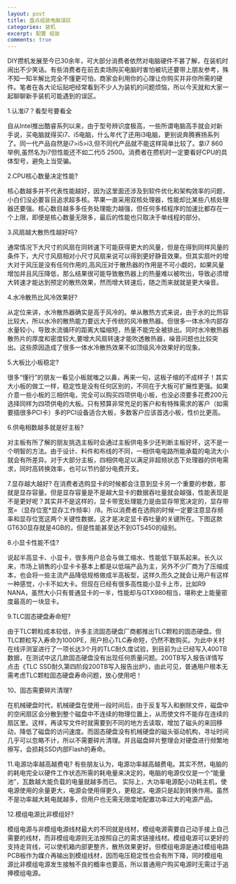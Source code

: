 ```yaml
---
layout: post
title: 盘点组装电脑误区
categories: 装机
excerpt: 配置 组装
comments: true
---
```

 
DIY攒机发展至今已30余年，可大部分消费者依然对电脑硬件不甚了解，在装机时闹出不少笑话。有些消费者在前去卖场购买电脑时害怕被坑还要带上朋友参考，殊不知一知半解比完全不懂更可怕，商家会利用你的心理让你购买并非你所需的硬件。笔者在各大论坛贴吧经常看到不少人为装机的问题烦恼，所以今天就和大家一起聊聊新手装机可能遇到的误区。

1.认准i7？看型号要看全

自从Intel推出酷睿系列以来，由于型号辨识度极高，一些所谓电脑高手就会对新手说，买电脑就得买i7、i5电脑，什么年代了还用i3电脑，更别说奔腾赛扬系列了。同一代产品自然是i7>i5>i3,但不同代产品就不能这样简单比较了。拿i7 860举例,虽然名为i7但性能还不如二代i5 2500。消费者在攒机时一定要看好CPU的具体型号，避免上当受骗。

2.CPU核心数量决定性能?

核心数越多并不代表性能越好，因为这里面还涉及到软件优化和架构效率的问题，小白们没必要盲目追求超多核。苹果一直采用双核处理器，性能却比某些八核处理器还要强。核心数目越多多任务处理能力越强，但任何多核程序的加速比都存在一个上限，即便是核心数量无限多，最后的性能也只取决于单线程的部分。

3.风扇越大散热性越好吗?

通常情况下大尺寸的风扇在同转速下可能获得更大的风量，但是在得到同样风量的条件下，大尺寸风扇相对小尺寸风扇来说可以得到更好静音效果。但其实扇叶的增大对于风压是没有任何作用的,高风压对于散热器的作用是不可小觑的，如果风量增加并且风压降低，那么结果很可能导致散热器上的热量难以被吹出，导致必须增大转速才能达到预定的散热效果，然而增大转速后，随之而来就就是更大噪音。

4.水冷散热比风冷效果好?

从定位来讲，水冷散热器确实是高于风冷的。单从散热方式来说，由于水的比热容比较大，所以水冷的散热能力要远大于传统的风冷散热器。但很多一体水冷内部存水量较小，导致水流循环的距离大幅缩短，热量不能完全被排出。同时水冷散热器散热片的厚度和密度较大,要增大风扇转速才能吹透散热器，噪音问题也比较突出。这些原因造成了很多一体水冷散热效果不如顶级风冷效果好的现象。

5.大板比小板稳定?

很多“懂行”的朋友一看见小板就嗤之以鼻，再来一句，这板子缩的不成样子！其实大小板的做工一样，稳定性是没有任何区别的，不同在于大板可扩展性更强。如果介意一些小板的三相供电，完全可以购买四项供电小板，也没必须要多花费200元选择同样为四项供电的大板。只有预算非常充足的客户和有特殊需求的客户（如需要插很多PCI卡）多的PCI设备适合大板，多数客户应该首选小板，性价比更高。

6.供电相数越多就是好主板?

对主板有所了解的朋友挑选主板时会通过主板供电多少还判断主板好坏，这不是一个明智的方法。由于设计、料件和布线的不同，一相供电电路所能承载的电流大小就会有所差异。对于大部分主板，四相供电足以满足非超频状态下处理器的供电需求，同时高转换效率，也可以节约部分电费开支。


7.显存越大越好?
在消费者选购显卡的时候都会注意到显卡另一个重要的参数，那就是显存容量。但是显存容量是不是越大显卡的数据吞吐量就会越强，性能表现是不是更好呢？其实并不是这样的，显卡带宽处理能力是由显存带宽决定的，显存带宽=（显存位宽*显存工作频率）/8。所以消费者在选购的时候一定要注意显存频率和显存位宽这两个关键性数据，这才是决定显卡吞吐量的关键所在。下图这款GT630显存就是4GB的，但是性能甚至达不到GTS450的级别。

8.小显卡性能不佳?

说起半高显卡、小显卡，很多用户总会与做工缩水、性能低下联系起来。长久以来，市场上销售的小显卡卡基本上都是以低端产品为主，另外不少厂商为了压缩成本，也会将一些主流产品降低规格做成半高板型，这样久而久之就会让用户有这样一种感觉，小卡不如大卡。但现在已经有很多高性能小显卡上市，比如R9 NANA，虽然大小只有普通显卡的一半，性能却与GTX980相当，堪称史上能量密度最高的一块显卡。


9.TLC固态硬盘寿命短?

由于TLC颗粒成本较低，许多主流固态硬盘厂商都推出TLC颗粒的固态硬盘。但TLC颗粒写入寿命为1000PE，用户担心TLC寿命短，仍然不敢购买。为此中关村在线评测室进行了一项长达3个月的TLC耐久度试验，到目前为止已经写入400TB数据，在测试中这几款固态硬盘没有出现任何质量问题。200TB写入报告详情写点击《TLC SSD耐久第四阶段200TB写入报告出炉》，由此可见，普通用户根本无需考虑TLC颗粒固态硬盘寿命问题，放心使用吧！

10、固态需要碎片清理?

在机械硬盘时代，机械硬盘在使用一段时间后，由于反复写入和删除文件，磁盘中的空闲扇区会分散到整个磁盘中不连续的物理位置上，从而使文件不能存在连续的扇区里。这样，再读写文件时就需要到不同的地方去读取，增加了磁头的来回移动，降低了磁盘的访问速度。而固态硬盘没有机械硬盘的磁头驱动机构，寻址时间几乎可以忽略不计，所以不需要碎片清理。并且磁盘碎片整理会对硬盘进行频繁地擦写，会损耗SSD内部Flash的寿命。

11.电源功率越高越费电?
有些朋友认为，电源功率越高越费电。其实不然，电脑的的耗电完全以硬件工作状态所需的耗电量来决定的，电脑的电源仅仅是一个“能量池”，瓦数越大能负载的电量就越多而已。
实际上，大功率电源配小功耗主机，使电源使用的余量更大，电源会使用得更久，更稳定。电源只是起到转换作用。虽然不是功率越大耗电就越多，但用户也无需无限度地配置功率过大的电源产品。

12.模组电源比非模组好?

模组电源与非模组电源线材最大的不同就是线材，模组电源需要自己动手接上自己需要的线材，而非模组电源则无法按照自己的需求链接线材。模组电源可以更好的支持走背线，可以使机箱内部更整齐，散热效果更好。但模组电源是通过模组电路PCB板作为媒介再输出到模组线材，因而电压稳定性也会有所下降，同时模组电源比非模组电源发生接触不良的概率也要高，所以普通用户购买电源时无需过于追捧模组电源。
